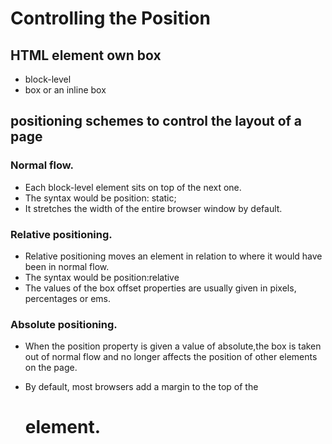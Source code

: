 # Controlling the Position

## HTML element own box
* block-level
* box or an inline box
## positioning schemes to control the layout of a page
### Normal flow.
* Each block-level element sits on top of the next one.
* The syntax would be position: static; 
* It stretches the width of the entire browser window by default. 
### Relative positioning.
* Relative positioning moves an element in relation to where it would have been in normal flow.
* The syntax would be position:relative
* The values of the box offset properties are usually given in pixels, percentages or ems. 

### Absolute positioning.

* When the position property is given a value of absolute,the box is taken out of normal flow and no longer affects the position of other elements on the page.

* By default, most browsers add a margin to the top of the <h1>element. 
